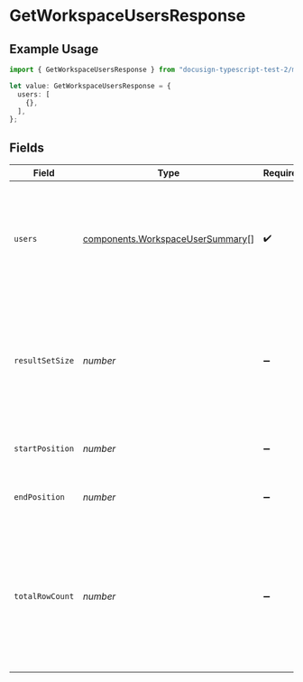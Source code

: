 # GetWorkspaceUsersResponse

## Example Usage

```typescript
import { GetWorkspaceUsersResponse } from "docusign-typescript-test-2/models/components";

let value: GetWorkspaceUsersResponse = {
  users: [
    {},
  ],
};
```

## Fields

| Field                                                                                                                        | Type                                                                                                                         | Required                                                                                                                     | Description                                                                                                                  |
| ---------------------------------------------------------------------------------------------------------------------------- | ---------------------------------------------------------------------------------------------------------------------------- | ---------------------------------------------------------------------------------------------------------------------------- | ---------------------------------------------------------------------------------------------------------------------------- |
| `users`                                                                                                                      | [components.WorkspaceUserSummary](../../models/components/workspaceusersummary.md)[]                                         | :heavy_check_mark:                                                                                                           | The user summary list. Includes the ID, name, and metadata such as the role ID and role name                                 |
| `resultSetSize`                                                                                                              | *number*                                                                                                                     | :heavy_minus_sign:                                                                                                           | The number of users returned in the response. Always equal or less than the `count` of the request                           |
| `startPosition`                                                                                                              | *number*                                                                                                                     | :heavy_minus_sign:                                                                                                           | Position of the first item in the total results                                                                              |
| `endPosition`                                                                                                                | *number*                                                                                                                     | :heavy_minus_sign:                                                                                                           | Position of the last item in the total results                                                                               |
| `totalRowCount`                                                                                                              | *number*                                                                                                                     | :heavy_minus_sign:                                                                                                           | The total number of users in the workspace applicable to the request regardless of pagination. It may not always be computed |